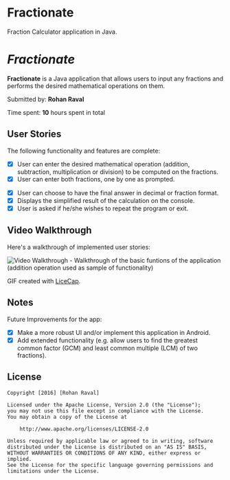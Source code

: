 # Fractionate
Fraction Calculator application in Java.

# *Fractionate*

**Fractionate** is a Java application that allows users to input any fractions 
and performs the desired mathematical operations on them.

Submitted by: **Rohan Raval**

Time spent: **10** hours spent in total

## User Stories

The following functionality and features are complete:
* [x] User can enter the desired mathematical operation (addition, subtraction, multiplication or division) to be computed on the fractions.
* [x] User can enter both fractions, one by one as prompted.
- [x] User can choose to  have the final answer in decimal or fraction format. 
- [x] Displays the simplified result of the calculation on the console.
- [x] User is asked if he/she wishes to repeat the program or exit. 

## Video Walkthrough 

Here's a walkthrough of implemented user stories:

<img src='http://imgur.com/R5cTVAU.gif' title='Video Walkthrough - Basic' width='' alt='Video Walkthrough' />
- Walkthrough of the basic funtions of the application (addition operation used as sample of functionality)

GIF created with [LiceCap](http://www.cockos.com/licecap/).

## Notes

Future Improvements for the app:

- [x] Make a more robust UI and/or implement this application in Android.
- [x] Add extended functionality (e.g. allow users to find the greatest common factor (GCM) and least common multiple (LCM) of two fractions).

## License

    Copyright [2016] [Rohan Raval]

    Licensed under the Apache License, Version 2.0 (the "License");
    you may not use this file except in compliance with the License.
    You may obtain a copy of the License at

        http://www.apache.org/licenses/LICENSE-2.0

    Unless required by applicable law or agreed to in writing, software
    distributed under the License is distributed on an "AS IS" BASIS,
    WITHOUT WARRANTIES OR CONDITIONS OF ANY KIND, either express or implied.
    See the License for the specific language governing permissions and
    limitations under the License.
